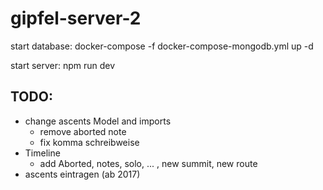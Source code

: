# gipfel-server-2

start database:
    docker-compose -f docker-compose-mongodb.yml up -d

start server:
    npm run dev


## TODO:
- change ascents Model and imports
    - remove aborted note
    - fix komma schreibweise
- Timeline
    - add Aborted, notes, solo, ... , new summit, new route
- ascents eintragen (ab 2017)